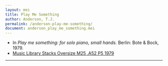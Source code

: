 ```yaml
---
layout: mei
title: Play Me Something
author: Anderson, T.J.
permalink: /anderson-play-me-something/
document: anderson_play_me_something.mei
---
```


- In *Play me something: for solo piano, small hands.* Berlin: Bote & Bock, 1979.
- <a href="https://tufts-primo.hosted.exlibrisgroup.com/primo-explore/fulldisplay?docid=01TUN_ALMA2183331130003851&context=L&vid=01TUN&lang=en_US&search_scope=EVERYTHING&adaptor=Local%20Search%20Engine&tab=everything&query=any,contains,T.%20J.%20Anderson%20Play%20Me%20Something&offset=0" target="_blank">Music Library Stacks Oversize M25 .A52 P5 1979</a>

---
